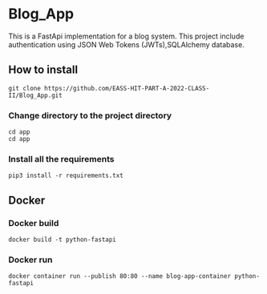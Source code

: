# Blog_App
This is a FastApi implementation for a blog system. This project include authentication using JSON Web Tokens (JWTs),SQLAlchemy database.
## How to install
```
git clone https://github.com/EASS-HIT-PART-A-2022-CLASS-II/Blog_App.git
```
### Change directory to the project directory
```
cd app
cd app
```
### Install all the requirements

```
pip3 install -r requirements.txt
```

## Docker

### Docker build
```
docker build -t python-fastapi
```
### Docker run
```
docker container run --publish 80:80 --name blog-app-container python-fastapi
```



